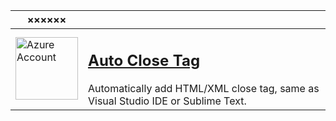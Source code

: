 | ××××××                                                                                                                                                                                                                                                                                         |                                                                                                                                                                                                                        |
| ---------------------------------------------------------------------------------------------------------------------------------------------------------------------------------------------------------------------------------------------------------------------------------------------- | ---------------------------------------------------------------------------------------------------------------------------------------------------------------------------------------------------------------------- |
| <a href="https://marketplace.visualstudio.com/items?itemName=formulahendry.auto-close-tag"><img width="100" src="https://formulahendry.gallerycdn.vsassets.io/extensions/formulahendry/auto-close-tag/0.5.14/1644313109985/Microsoft.VisualStudio.Services.Icons.Default" alt="Azure Account"> | <h2><a href="https://marketplace.visualstudio.com/items?itemName=formulahendry.auto-close-tag" target="_blank">Auto Close Tag</a></h2>Automatically add HTML/XML close tag, same as Visual Studio IDE or Sublime Text. |
